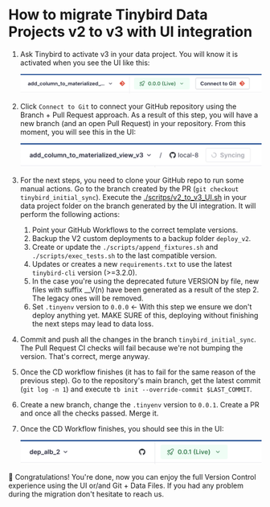# How to migrate Tinybird Data Projects v2 to v3 with UI integration

1. Ask Tinybird to activate v3 in your data project. You will know it is activated when you see the UI like this:

    <img src="./img/1.png" alt="UI not connected to Git yet" title="UI not connected to Git yet" width="600">


2. Click `Connect to Git` to connect your GitHub repository using the Branch + Pull Request approach. As a result of this step, you will have a new branch (and an open Pull Request) in your repository. From this moment, you will see this in the UI:

    <img src="./img/2.png" alt="Connection in progress" title="Connection in progress" width="600">


3. For the next steps, you need to clone your GitHub repo to run some manual actions. 
   Go to the branch created by the PR (`git checkout tinybird_initial_sync`). Execute the [./scritps/v2_to_v3_UI.sh](./scripts/v2_to_v3_UI.sh) in your data project folder on the branch generated by the UI integration. It will perform the following actions:

   1. Point your GitHub Workflows to the correct template versions.
   2. Backup the V2 custom deployments to a backup folder `deploy_v2`.
   3. Create or update the `./scripts/append_fixtures.sh` and `./scripts/exec_tests.sh` to the last compatible version.
   4. Updates or creates a new `requirements.txt` to use the latest `tinybird-cli` version (>=3.2.0).
   5. In the case you're using the deprecated future VERSION by file, new files with suffix __V(n) have been generated as a result of the step 2. The legacy ones will be removed.
   6. Set `.tinyenv` version to `0.0.0` <- With this step we ensure we don't deploy anything yet. MAKE SURE of this, deploying without finishing the next steps may lead to data loss.

4. Commit and push all the changes in the branch `tinybird_initial_sync`. The Pull Request CI checks will fail because we're not bumping the version. That's correct, merge anyway. 
   
5. Once the CD workflow finishes (it has to fail for the same reason of the previous step). Go to the repository's main branch, get the latest commit (`git log -n 1`) and execute `tb init --override-commit $LAST_COMMIT`.

6. Create a new branch, change the `.tinyenv` version to `0.0.1`. Create a PR and once all the checks passed. Merge it.

7. Once the CD Workflow finishes, you should see this in the UI:

    <img src="./img/3.png" alt="UI connected to Git" title="Ui connected to Git" width="600">


🎉 Congratulations! You're done, now you can enjoy the full Version Control experience using the UI or/and Git + Data Files. 
If you had any problem during the migration don't hesitate to reach us.

